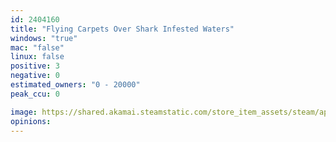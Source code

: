 ```yaml
---
id: 2404160
title: "Flying Carpets Over Shark Infested Waters"
windows: "true"
mac: "false"
linux: false
positive: 3
negative: 0
estimated_owners: "0 - 20000"
peak_ccu: 0

image: https://shared.akamai.steamstatic.com/store_item_assets/steam/apps/2404160/header.jpg?t=1684766536
opinions:
---
```

